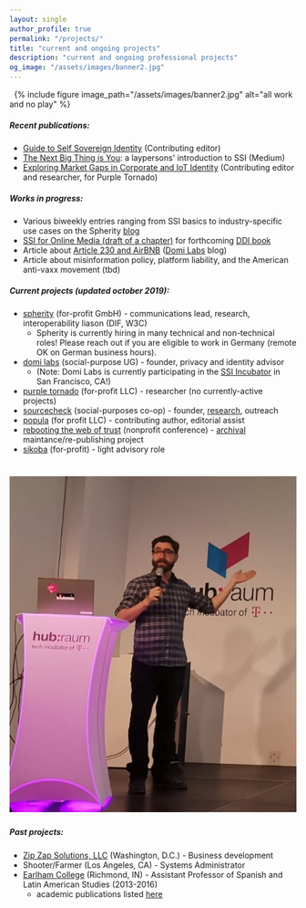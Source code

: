 ```yaml
---
layout: single
author_profile: true
permalink: "/projects/"
title: "current and ongoing projects"
description: "current and ongoing professional projects"
og_image: "/assets/images/banner2.jpg"
---
```


&nbsp;
{% include figure image_path="/assets/images/banner2.jpg" alt="all work and no play" %}

##### Recent publications:

- [Guide to Self Sovereign Identity](https://www.amazon.com/Comprehensive-Guide-Self-Sovereign-Identity-ebook/dp/B07Q3TXLDP) (Contributing editor)
- [The Next Big Thing is You](https://medium.com/@by_caballero/the-next-big-thing-is-you-cc78547e5d78): a laypersons' introduction to SSI (Medium)
- [Exploring Market Gaps in Corporate and IoT Identity](https://app.convertkit.com/landing_pages/457406) (Contributing editor and researcher, for Purple Tornado)

##### Works in progress:

- Various biweekly entries ranging from SSI basics to industry-specific use cases on the Spherity [blog](https://medium.com/spherity)
- [SSI for Online Media (draft of a chapter)](https://bumblefudge.github.io/assets/static/publishing_chapter_sovrin_book_(graphics_tbd).pdf) for forthcoming [DDI book](https://identitybook.info/)
- Article about [Article 230 and AirBNB](https://medium.com/domi-labs/its-the-liability-stupid-airbnb-platform-economics-and-regulatory-bedrock-639cbb14918e) ([Domi Labs](http://domilabs.io/) blog)
- Article about misinformation policy, platform liability, and the American anti-vaxx movement (tbd)

##### Current projects (updated october 2019): 

- [spherity](https://spherity.com/about/#team) (for-profit GmbH) - communications lead, research, interoperability liason (DIF, W3C)
  - Spherity is currently hiring in many technical and non-technical roles! Please reach out if you are eligible to work in Germany (remote OK on German business hours). 
- [domi labs](http://domilabs.io/) (social-purpose UG) - founder, privacy and identity advisor
  - (Note: Domi Labs is currently participating in the [SSI Incubator](https://www.ssiincubator.com) in San Francisco, CA!)
- [purple tornado](http://thepurpletornado.com) (for-profit LLC) - researcher (no currently-active projects)
- [sourcecheck](https://sourcecheck.org/) (social-purposes co-op) - founder, [research](https://twitter.com/sourcecheckorg/), outreach
- [popula](http://popula.com) (for profit LLC) - contributing author, editorial assist
- [rebooting the web of trust](https://www.weboftrust.info/) (nonprofit conference) - [archival](http://github.com/WebOfTrustInfo/) maintance/re-publishing project
- [sikoba](http://www.sikoba.com/www/index.html#content4-1j) (for-profit) - light advisory role

# ![](/assets/images/tedtalker.png)

##### Past projects:

- [Zip Zap Solutions, LLC](https://www.zipzapsolutions.com/) (Washington, D.C.) - Business development
- Shooter/Farmer (Los Angeles, CA) - Systems Administrator
- [Earlham College](http://www.earlham.edu) (Richmond, IN) - Assistant Professor of Spanish and Latin American Studies (2013-2016) 
  - academic publications listed [here](https://independentresearcher.academia.edu/JuanCaballero)
